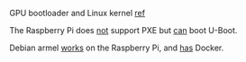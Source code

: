 GPU bootloader and Linux kernel [ref](https://github.com/raspberrypi/firmware/blob/ffda51ebff205858df0f992ab2223a1c0c8c9525/README#L7-9)

The Raspberry Pi does [not](http://www.raspberrypi.org/forums/viewtopic.php?t=1444) support PXE but [can](http://elinux.org/RPi_U-Boot) boot U-Boot.

Debian armel [works](https://wiki.debian.org/RaspberryPi) on the Raspberry Pi, and [has](https://packages.debian.org/jessie/armel/docker.io) Docker.
